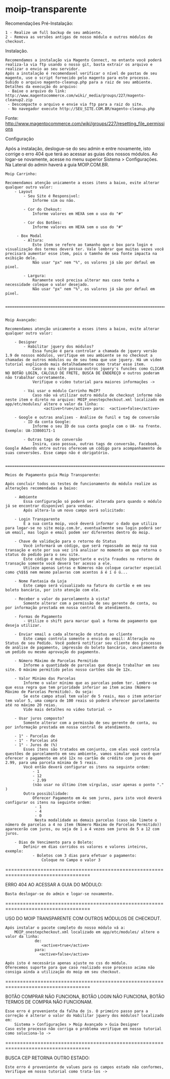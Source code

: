 moip-transparente
=================

Recomendações Pré-Instalação:

	1 - Realize um full backup de seu ambiente.
	2 - Remova as versões antigas de nosso módulo e outros módulos de checkout.

Instalação.

	Recomendamos a instalação via Magento Connect, no entanto você poderá realiza-la via ftp usando o nosso git, basta extrair os arquivo e realizar o envio ao seu servidor.
	Após a instalação é recomendavel verificar o nível de pastas de seu magento, use o script fornecido pelo magento para este processo. Subido o arquivo magento-cleanup.php para a raiz de seu ambiente.
	Detalhes da execução do arquivo:
	 - Baixe o arquivo do link: http://www.magentocommerce.com/wiki/_media/groups/227/magento-cleanup2.zip
	 - Descompacte o arquivo e envie via ftp para a raiz do site.
	 - No navegador execute http://SEU_SITE.COM.BR/magento-cleanup.php


Fonte: http://www.magentocommerce.com/wiki/groups/227/resetting_file_permissions


Configuração

Após a instalação, deslogue-se do seu admin e entre novamente, isto corrige o erro 404 que terá ao acessar as guias dos nossos módulos.
Ao logar-se novamente, acesse no menu superior Sistema > Configurações.
Na Lateral do admin haverá a guia MOIP.COM.BR.


	Moip Carrinho:

	Recomendamos atenção unicamente a esses itens a baixo, evite alterar qualquer outro valor:
		- Layout
	 		- Seu Site é Responsivel: 
	 			Informe sim ou não.

		 	- Cor do Chekout:
		 		Informe valores em HEXA sem o uso do "#"

		 	- Cor dos Botões:
		 		Informe valores em HEXA sem o uso do "#"

		 - Box Modal
		 	- Altura: 
		 		Este item se refere ao tamanho que o box para login e visualização dos termos deverá ter. Vale lembrar que muitas vezes você precisará aumentar esse item, pois o tamnho de sea fonte impacta na exibição dele. 
		 		Não usar "px" nem "%", os valores já são por defaul em pixel.

		 	- Largura:
		 		Raramente você precisa alterar mas caso tenha a necessidade coleque o valor desejado.
		 		Não usar "px" nem "%", os valores já são por defaul em pixel.


	===================================================================================


	Moip Avançado:

	Recomendamos atenção unicamente a esses itens a baixo, evite alterar qualquer outro valor:
		
		- Designer
			- Habilitar jquery dos módulos?
				Essa função é para controlar a chamada de jquery versão 1.9 de nossos módulos, verifique em seu ambiente se no checkout a chamadas de outros módulos ou de seu tema que use jquery. Há um video tutorial explicando mais detalhadamente como tratar esse item.
				Caso o seu site possua outros jquery's funcões como CLICAR NO BOTÃO LOGIN, CÁLCULO DE FRETE, BUSCA DE ENDEREÇO e outros poderam não trabalhar corretamente.
				Verifique o video tutorial para maiores informações ->

			- Vai usar o módulo Carrinho MoIP?
				Caso não vá utilizar outro módulo de checkout informe não neste item e direto no arquivo: MOIP_onestepcheckout.xml localizado em app/etc/modules/ altere o valor da linha:
					 <active>true</active> para:  <active>false</active>

		- Google e outras analises - Análise de funil e tag de conversão
			- ID da conta Google:
				Informe o seu ID de sua conta google com o UA- na frente. Exemplo: UA-33860171-1

			- Outras tags de conversão
				Insira, caso possua, outras tags de conversão, Facebook, Google Adwords entre outros oferecem um código para acompanhamento de suas conversões. Esse campo não é obrigatório.


	===================================================================================

	Meios de Pagamento guia Moip Transparente:

	Após concluir todos os testes de funcionamento do módulo realize as alterações recomendadas a baixo:

		- Ambiente
			Essa configuração só poderá ser alterada para quando o módulo já se encontrar disponível para vendas.
			Após altera-lo um novo campo será solicitado:

		- Login Transparente
			É a sua conta moip, você deverá informar o dado que utiliza para logar-se no site moip.com.br, eventualmente seu login poderá ser um email, mas login e email podem ser diferentes dentro do moip.

		- Chave de validação para o retorno do Status
			Você informará um código, que será repassado ao moip na sua transação e este por sua vez irá analisar no momento em que retorna o status do pedido para o seu site.
			Este código é muito importante e evita fraudes no retorno de transação somente você deverá ter acesso a ele. 
			Utileze apenas Letras e Números não coloque caracter especial como ç%$$$ nem mesmo palavras com acentos á é í ó ú...

		- Nome Fantasia da Loja
			Este campo será visualizado na fatura do cartão e em seu boleto bancário, por isto atenção com ele.

		- Receber o valor do parcelamento à vista?
			Somente alterar com a permissão de seu gerente de conta, ou por informação prestada em nossa central de atendimento.

		- Formas de Pagamento
			- Utilize o shift para marcar qual a forma de pagamento que deseja utilizar.

		- Enviar email a cada alteração de status ao cliente
			Este campo controla somente o envio do email: Alteração no Status de seu Pedido. Você poderá notificar seu cliente dos processos de análise de pagamento, impressão do boleto bancário, cancelamento de um pedido ou mesmo aprovação do pagamento.

		- Número Máximo de Parcelas Permitido
			Informe a quantidade de parcelas que deseja trabalhar em seu site. O máximo permitido pelos nosso cartões são de 12x.

		- Valor Mínimo das Parcelas
			Informe o valor mínimo que as parcelas podem ter. Lembre-se que essa regra que tem prioridade inferior ao item acima (Número Máximo de Parcelas Permitido). Ou seja:
			Se este campo atual tem valor de 5 reais, mas o item anterior tem valor 5, uma compra de 100 reais só poderá oferecer parcelamento até no máximo 20 reias.
			Vide mais detalhes no video tutorial ->

		- Usar juros composto?
			Somente alterar com a permissão de seu gerente de conta, ou por informação prestada em nossa central de atendimento.

		- 1° - Parcelas de
		- 1° - Parcelas até
		- 1° - Juros de (%)
			Esses ítens são tratados em conjunto, com eles você controla questões de parcelamento em seu ambiente, vamos simular que você quer oferecer o pagamento em até 12x no cartão de crédito com juros de 2.99, para uma parcela mínima de 5 reais.
			Você então deverá configurar os itens na seguinte ordem:
				- 1
				- 12
				- 2.99 
				(não usar no último ítem vírgulas, usar apenas o ponto "." )
			Outra possibilidade:
				Oferecer Pagamento em 4x sem juros, para isto você deverá configurar os itens na seguinte ordem:
				 - 1
				 - 4
				 - 0
				 Nesta modalidade as demais parcelas (caso não limete o número de parcelas a 4 no item (Número Máximo de Parcelas Permitido)) aparecerão com juros, ou seja de 1 a 4 vezes sem juros de 5 a 12 com juros.

		- Dias de Vencimento para o Boleto: 
			Definir em dias corridos os valores e valores inteiros, exemplo:
				- Boletos com 3 dias para efetuar o pagamento: 
					Coloque no Campo o valor 3

===================================================================================

ERRO 404 AO ACESSAR A GUIA DO MÓDULO:

	Basta deslogar-se do admin e logar-se novamente.

===================================================================================


USO DO MOIP TRANSPARENTE COM OUTROS MÓDULOS DE CHECKOUT.

	Após instalar o pacote completo do nosso módulo vá a: 
		MOIP_onestepcheckout.xml localizado em app/etc/modules/ altere o valor da linha:
				 de:
				 	<active>true</active> 
				 para:
				   <active>false</active>

	Após isto é necessário apenas ajuste no css do módulo.
	Oferecemos suporte para que caso realizado esse processo acima não consiga ainda a utilização do moip em seu checkout.

===================================================================================


BOTÃO COMPRAR NÃO FUNCIONA, BOTÃO LOGIN NÃO FUNCIONA, BOTÃO TERMOS DE COMPRA NÃO FUNCIONAM.

	Esse erro é proveniente da falha de js. O primeiro passo para a correção é alterar o valor do Habilitar jquery dos módulos? localizado em:
		Sistema > Configurações > Moip Avançado > Guia Designer
	Caso este processo não corriga o problema verifique em nosso tutorial como soluciona-lo ->


===================================================================================


BUSCA CEP RETORNA OUTRO ESTADO:
	
	Este erro é proveniente de values para os campos estado não conformes, Verifique em nosso tutorial como trata-los ->


